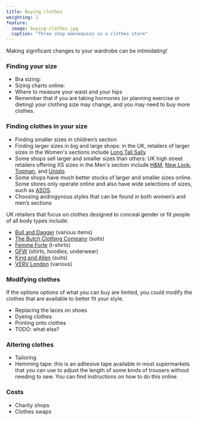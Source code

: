 ```yaml
---
title: Buying clothes
weighting: 2
feature:
  image: buying-clothes.jpg
  caption: "Three shop mannequins in a clothes store"
---
```


Making significant changes to your wardrobe can be intimidating!

### Finding your size

- Bra sizing:
- Sizing charts online:
- Where to measure your waist and your hips
- Remember that if you are taking hormones (or planning exercise or dieting) your clothing size may change, and you may need to buy more clothes.

### Finding clothes in your size

- Finding smaller sizes in children’s section
- Finding larger sizes in big and large shops: in the UK, retailers of larger sizes in the Women's sections include [Long Tall Sally](https://www.longtallsally.com/)
- Some shops sell larger and smaller sizes than others: UK high street retailers offering XS sizes in the Men's section include [H&M](https://www.hm.com), [New Look](https://www.newlook.com), [Topman](https://www.topman.com), and [Uniqlo](https://www.uniqlo.com).
- Some shops have much better stocks of larger and smaller sizes online. Some stores only operate online and also have wide selections of sizes, such as [ASOS](https://www.asos.com).
- Choosing androgynous styles that can be found in both women’s and men’s sections

UK retailers that focus on clothes designed to conceal gender or fit people of all body types include: 

- [Bull and Dagger](https://www.bullanddagger.com) (various items)
- [The Butch Clothing Company](https://www.thebutchclothingcompany.com) (suits)
- [Femme Forte](https://www.wearefemmeforte.com) (t-shirts)
- [GFW](https://www.genderfreeworld.com/) (shirts, hoodies, underwear)
- [King and Allen](https://kingandallen.co.uk/suits/lgbtq-tailoring/) (suits)
- [VERV London](https://vervlondon.com) (various)


### Modifying clothes

If the options options of what you can buy are limited, you could modify the clothes that are available to better fit your style.

- Replacing the laces on shoes
- Dyeing clothes
- Printing onto clothes
- TODO: what else?

### Altering clothes

- Tailoring
- Hemming tape: this is an adhesive tape available in most supermarkets that you can use to adjust the length of some kinds of trousers without needing to sew. You can find instructions on how to do this online.

### Costs

- Charity shops
- Clothes swaps
